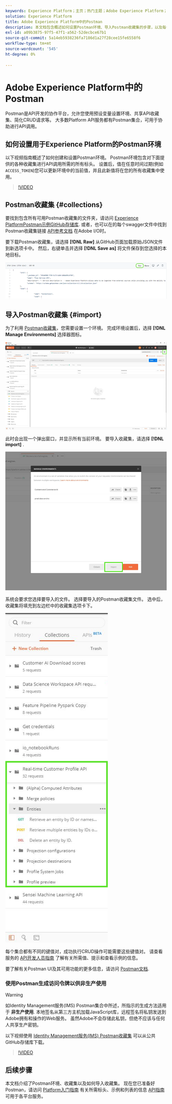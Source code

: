 ```yaml
---
keywords: Experience Platform；主页；热门主题；Adobe Experience Platform；api指南；平台api指南；平台简介；开发人员指南
solution: Experience Platform
title: Adobe Experience Platform中的Postman
description: 本文档包含概述如何设置Postman环境、导入Postman收藏集的步骤，以及每个Platform服务的可用收藏集列表。
exl-id: a09b3875-97f5-47f1-a562-52decbce67b1
source-git-commit: 5a14eb5938236fa7186d1a27f28cee15fe6558f6
workflow-type: tm+mt
source-wordcount: '545'
ht-degree: 0%

---
```


# Adobe Experience Platform中的Postman

Postman是API开发的协作平台，允许您使用预设变量设置环境、共享API收藏集、简化CRUD请求等。 大多数Platform API服务都有Postman集合，可用于协助进行API调用。

## 如何设置用于Experience Platform的Postman环境

以下视频指南概述了如何创建和设置Postman环境。 Postman环境包含对下面提供的各种收藏集进行API调用所需的所有标头。 设置后，值在任意时间过期(例如 `ACCESS_TOKEN`)您可以更新环境中的当前值，并且此新值将在您的所有收藏集中使用。

>[!VIDEO](https://video.tv.adobe.com/v/28832)

## Postman收藏集 {#collections}

要找到包含所有可用Postman收藏集的文件夹，请访问 [Experience PlatformPostman示例GitHub存储库](https://github.com/adobe/experience-platform-postman-samples/tree/master/apis/experience-platform). 或者，也可以在的每个swagger文件中找到Postman收藏集链接 [API参考文档](https://www.adobe.com/go/platform-api-reference-en) 在Adobe I/O时。

要下载Postman收藏集，请选择 **[!DNL Raw]** 从GitHub页面加载原始JSON文件到新选项卡中。 然后，右键单击并选择 **[!DNL Save as]** 将文件保存到您选择的本地目标。

![原始JSON](./images/api-guide/raw-collection.PNG)

## 导入Postman收藏集 {#import}

为了利用 [Postman收藏集](#collections)，您需要设置一个环境。 完成环境设置后，选择 **[!DNL Manage Environments]** 选择器图标。

![管理环境选择器](./images/api-guide/environment-selector.png)

此时会出现一个弹出窗口，并显示所有当前环境。 要导入收藏集，请选择 **[!DNL import]** .

![导入按钮](./images/api-guide/import-collection.png)

系统会要求您选择要导入的文件。 选择要导入的Postman收藏集文件。 选中后，收藏集将填充到左边栏中的收藏集选项卡下。

![填充集合](./images/api-guide/imported-collection.png)

每个集合都有不同的键值对，成功执行CRUD操作可能需要这些键值对。 请查看服务的 [API开发人员指南](api-guide.md#api-guides) 了解有关所需值、提示和查看示例的信息。

要了解有关Postman UI及其可用功能的更多信息，请访问 [Postman文档](https://learning.postman.com/docs/getting-started/navigating-postman/).

### 使用Postman生成访问令牌以供非生产使用

>[!WARNING]
>
>如Identity Management服务(IMS) Postman集合中所述，所指示的生成方法适用于 **非生产使用**. 本地签名从第三方主机加载JavaScript库，远程签名将私钥发送到Adobe拥有和操作的Web服务。 虽然Adobe不会存储此私钥，但绝不应该与任何人共享生产密钥。

以下视频使用 [Identity Management服务(IMS) Postman收藏集](https://github.com/adobe/experience-platform-postman-samples/blob/master/apis/ims/Identity%20Management%20Service.postman_collection.json) 可以从公共GitHub存储库下载。

>[!VIDEO](https://video.tv.adobe.com/v/29698/?quality=12&learn=on)

## 后续步骤

本文档介绍了Postman环境、收藏集以及如何导入收藏集。 现在您已准备好Postman，请访问 [Platform入门指南](api-guide.md) 有关所需标头、示例和列表的信息 [API指南](api-guide.md#api-guides) 可用于各平台服务。

